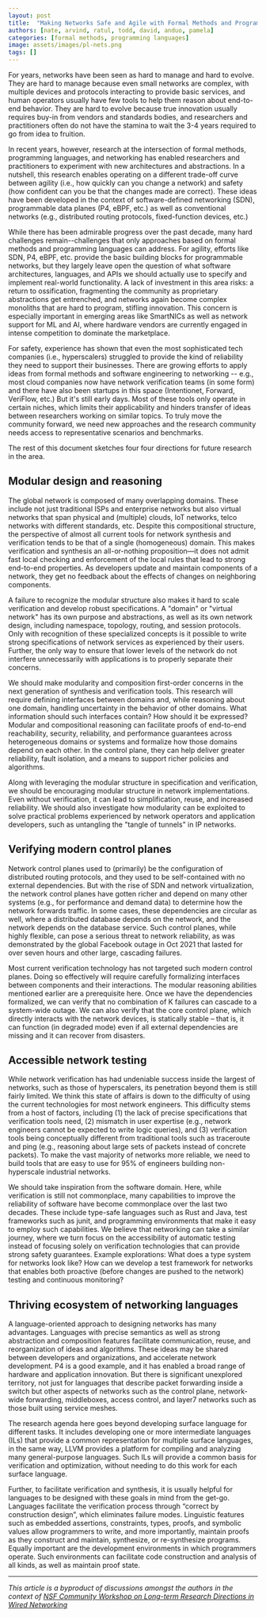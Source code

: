 ```yaml
---
layout: post
title:  "Making Networks Safe and Agile with Formal Methods and Programming Abstractions"
authors: [nate, arvind, ratul, todd, david, anduo, pamela]
categories: [formal methods, programming languages]
image: assets/images/pl-nets.png
tags: []
---
```


For years, networks have been seen as hard to manage and hard to evolve. They are hard to manage because even small networks are complex, with multiple devices and protocols interacting to provide basic services, and human operators usually have few tools to help them reason about end-to-end behavior. They are hard to evolve because true innovation usually requires buy-in from vendors and standards bodies, and researchers and practitioners often do not have the stamina to wait the 3-4 years required to go from idea to fruition.

In recent years, however, research at the intersection of formal methods, programming languages, and networking has enabled researchers and practitioners to experiment with new architectures and abstractions. In a nutshell, this research enables operating on a different trade-off curve between agility (i.e., how quickly can you change a network) and safety (how confident can you be that the changes made are correct). These ideas have been developed in the context of software-defined networking (SDN), programmable data planes (P4, eBPF, etc.) as well as conventional networks (e.g., distributed routing protocols, fixed-function devices, etc.)

While there has been admirable progress over the past decade, many hard challenges remain--challenges that only approaches based on formal methods and programming languages can address. For agility, efforts like SDN, P4, eBPF, etc. provide the basic building blocks for programmable networks, but they largely leave open the question of what software architectures, languages, and APIs we should actually use to specify and implement real-world functionality. A lack of investment in this area risks: a return to ossification, fragmenting the community as proprietary abstractions get entrenched, and networks again become complex monoliths that are hard to program, stifling innovation. This concern is especially important in emerging areas like SmartNICs as well as network support for ML and AI, where hardware vendors are currently engaged in intense competition to dominate the marketplace.

For safety, experience has shown that even the most sophisticated tech companies (i.e., hyperscalers) struggled to provide the kind of reliability they need to support their businesses. There are growing efforts to apply ideas from formal methods and software engineering to networking -- e.g., most cloud companies now have network verification teams (in some form) and there have also been startups in this space (Intentionet, Forward, VeriFlow, etc.) But it's still early days. Most of these tools only operate in certain niches, which limits their applicability and hinders transfer of ideas between researchers working on similar topics. To truly move the community forward, we need new approaches and the research community needs access to representative scenarios and benchmarks.

The rest of this document sketches four four directions for future research in the area.

## Modular design and reasoning

The global network is composed of many overlapping domains. These include not just traditional ISPs and enterprise networks but also virtual networks that span physical and (multiple) clouds, IoT networks, telco networks with different standards, etc. Despite this compositional structure, the perspective of almost all current tools for network synthesis and verification tends to be that of a single (homogeneous) domain. This makes verification and synthesis an all-or-nothing proposition—it does not admit fast local checking and enforcement of the local rules that lead to strong end-to-end properties.  As developers update and maintain components of a network, they get no feedback about the effects of changes on neighboring components.

A failure to recognize the modular structure also makes it hard to scale verification and develop robust specifications. A "domain" or "virtual network" has its own purpose and abstractions, as well as its own network design, including namespace, topology, routing, and session protocols.  Only with recognition of these specialized concepts is it possible to write strong specifications of
network services as experienced by their users.  Further, the only way to ensure that lower levels of the network do not interfere unnecessarily with applications is to properly separate their concerns.

We should make modularity and composition first-order concerns in the next generation of synthesis and verification tools. This research will require defining interfaces between domains and, while reasoning about one domain, handling uncertainty in the behavior of other domains. What information should such interfaces contain? How should it be expressed?  Modular and compositional reasoning can facilitate proofs of end-to-end reachability, security, reliability, and performance guarantees across heterogeneous domains or systems and formalize how those domains depend on each other. In the control plane, they can help deliver greater reliability, fault isolation, and a means to support richer policies and algorithms.

Along with leveraging the modular structure in specification and verification, we should be encouraging modular structure in network implementations.  Even without verification, it can lead to simplification, reuse, and increased reliability.  We should also investigate how modularity can be exploited to solve practical problems experienced by network operators and application developers, such as untangling the "tangle of tunnels" in IP networks.

## Verifying modern control planes

Network control planes used to (primarily) be the configuration of distributed routing protocols, and they used to be self-contained with no external dependencies. But with the rise of SDN and network virtualization, the network control planes have gotten richer and depend on many other systems (e.g., for performance and demand data) to determine how the network forwards traffic. In some cases, these dependencies are circular as well, where a distributed database depends on the network, and the network depends on the database service. Such control planes, while highly flexible, can pose a serious threat to network reliability, as was demonstrated by the global Facebook outage in Oct 2021 that lasted for over seven hours and other large, cascading failures.

Most current verification technology has not targeted such modern control planes. Doing so effectively will require carefully formalizing interfaces between components and their interactions. The modular reasoning abilities mentioned earlier are a prerequisite here. Once we have the dependencies formalized, we can verify that no combination of K failures can cascade to a system-wide outage. We can also verify that the core control plane, which directly interacts with the network devices, is statically stable – that is, it can function (in degraded mode) even if all external dependencies are missing and it can recover from disasters.

## Accessible network testing

While network verification has had undeniable success inside the largest of networks, such as those of hyperscalers, its penetration beyond them is still fairly limited. We think this state of affairs is down to the difficulty of using the current technologies for most network engineers. This difficulty stems from a host of factors, including (1) the lack of precise specifications that verification tools need, (2) mismatch in user expertise (e.g., network engineers cannot be expected to write logic queries), and (3) verification tools being conceptually different from traditional tools such as traceroute and ping (e.g., reasoning about large sets of packets instead of concrete packets). To make the vast majority of networks more reliable, we need to build tools that are easy to use for 95% of engineers building non-hyperscale industrial networks.

We should take inspiration from the software domain. Here, while verification is still not commonplace, many capabilities to improve the reliability of software have become commonplace over the last two decades. These include type-safe languages such as Rust and Java, test frameworks such as junit, and programming environments that make it easy to employ such capabilities. We believe that networking can take a similar journey, where we turn focus on the accessibility of automatic testing instead of focusing solely on verification technologies that can provide strong safety guarantees. Example explorations: What does a type system for networks look like? How can we develop a test framework for networks that enables both proactive (before changes are pushed to the network) testing and continuous monitoring?

## Thriving ecosystem of networking languages
A language-oriented approach to designing networks has many advantages.  Languages with precise semantics as well as strong abstraction and composition features facilitate communication, reuse, and reorganization of ideas and algorithms.  These ideas may be shared between developers and organizations, and accelerate network development. P4 is a good example, and it has enabled a broad range of hardware and application innovation. But there is significant unexplored territory, not just for languages that describe packet forwarding inside a switch but other aspects of networks such as the control plane, network-wide forwarding, middleboxes, access control, and layer7 networks such as those built using service meshes.

The research agenda here goes beyond developing surface language for different tasks. It includes developing one or more intermediate languages (ILs) that provide a common representation for multiple surface languages, in the same way, LLVM provides a platform for compiling and analyzing many general-purpose languages. Such ILs will provide a common basis for verification and optimization, without needing to do this work for each surface language.

Further, to facilitate verification and synthesis, it is usually helpful for languages to be designed with these goals in mind from the get-go. Languages facilitate the verification process through “correct by construction design”, which eliminates failure modes.  Linguistic features such as embedded assertions, constraints, types, proofs, and symbolic values allow programmers to write, and more importantly, maintain proofs as they construct and maintain, synthesize, or re-synthesize programs.  Equally important are the development environments in which programmers operate. Such environments can facilitate code construction and analysis of all kinds, as well as maintain proof state.

---

_This article is a byproduct of discussions amongst the authors in the context of [NSF Community Workshop on Long-term Research Directions in Wired Networking](https://wired23.github.io/)_
